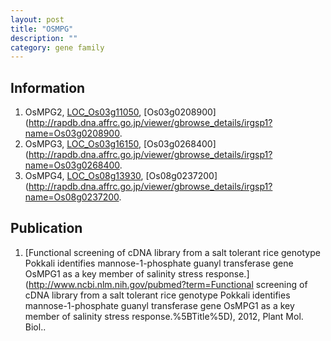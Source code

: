 ```yaml
---
layout: post
title: "OSMPG"
description: ""
category: gene family
---
```


## Information
1. OsMPG2, [LOC_Os03g11050](http://rice.plantbiology.msu.edu/cgi-bin/ORF_infopage.cgi?orf=LOC_Os03g11050), [Os03g0208900](http://rapdb.dna.affrc.go.jp/viewer/gbrowse_details/irgsp1?name=Os03g0208900.
2. OsMPG3, [LOC_Os03g16150](http://rice.plantbiology.msu.edu/cgi-bin/ORF_infopage.cgi?orf=LOC_Os03g16150), [Os03g0268400](http://rapdb.dna.affrc.go.jp/viewer/gbrowse_details/irgsp1?name=Os03g0268400.
3. OsMPG4, [LOC_Os08g13930](http://rice.plantbiology.msu.edu/cgi-bin/ORF_infopage.cgi?orf=LOC_Os08g13930), [Os08g0237200](http://rapdb.dna.affrc.go.jp/viewer/gbrowse_details/irgsp1?name=Os08g0237200.

## Publication
1. [Functional screening of cDNA library from a salt tolerant rice genotype Pokkali identifies mannose-1-phosphate guanyl transferase gene OsMPG1 as a key member of salinity stress response.](http://www.ncbi.nlm.nih.gov/pubmed?term=Functional screening of cDNA library from a salt tolerant rice genotype Pokkali identifies mannose-1-phosphate guanyl transferase gene OsMPG1 as a key member of salinity stress response.%5BTitle%5D), 2012, Plant Mol. Biol..


